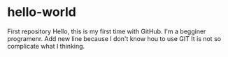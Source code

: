 # hello-world
First repository
Hello, this is my first time with GitHub. I'm a begginer programenr.
Add new line because I don't know hou to use GIT
It is not so complicate what I thinking.
